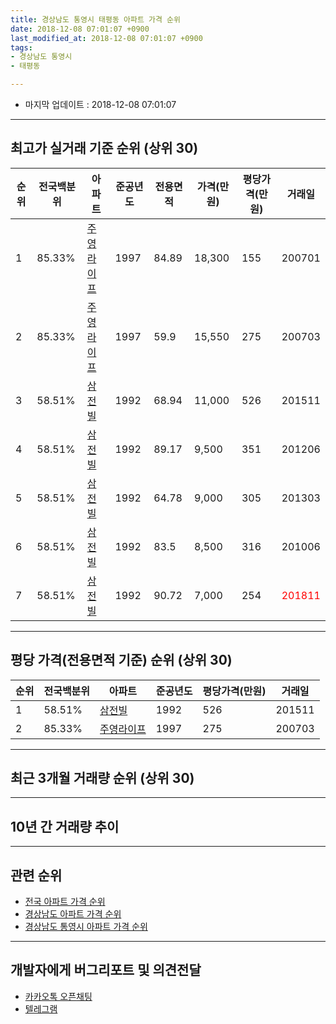 ```yaml
---
title: 경상남도 통영시 태평동 아파트 가격 순위
date: 2018-12-08 07:01:07 +0900
last_modified_at: 2018-12-08 07:01:07 +0900
tags:
- 경상남도 통영시
- 태평동

---
```


* 마지막 업데이트 : 2018-12-08 07:01:07

---

## 최고가 실거래 기준 순위 (상위 30)


|순위|전국백분위|아파트|준공년도|전용면적|가격(만원)|평당가격(만원)|거래일|
|---|---|---|---|---|---|---|---|
|1|85.33%|[주영라이프](https://search.naver.com/search.naver?query=%EA%B2%BD%EC%83%81%EB%82%A8%EB%8F%84+%ED%86%B5%EC%98%81%EC%8B%9C+%ED%83%9C%ED%8F%89%EB%8F%99+%EC%A3%BC%EC%98%81%EB%9D%BC%EC%9D%B4%ED%94%84)|1997|84.89|18,300|155|200701|
|2|85.33%|[주영라이프](https://search.naver.com/search.naver?query=%EA%B2%BD%EC%83%81%EB%82%A8%EB%8F%84+%ED%86%B5%EC%98%81%EC%8B%9C+%ED%83%9C%ED%8F%89%EB%8F%99+%EC%A3%BC%EC%98%81%EB%9D%BC%EC%9D%B4%ED%94%84)|1997|59.9|15,550|275|200703|
|3|58.51%|[삼전빌](https://search.naver.com/search.naver?query=%EA%B2%BD%EC%83%81%EB%82%A8%EB%8F%84+%ED%86%B5%EC%98%81%EC%8B%9C+%ED%83%9C%ED%8F%89%EB%8F%99+%EC%82%BC%EC%A0%84%EB%B9%8C)|1992|68.94|11,000|526|201511|
|4|58.51%|[삼전빌](https://search.naver.com/search.naver?query=%EA%B2%BD%EC%83%81%EB%82%A8%EB%8F%84+%ED%86%B5%EC%98%81%EC%8B%9C+%ED%83%9C%ED%8F%89%EB%8F%99+%EC%82%BC%EC%A0%84%EB%B9%8C)|1992|89.17|9,500|351|201206|
|5|58.51%|[삼전빌](https://search.naver.com/search.naver?query=%EA%B2%BD%EC%83%81%EB%82%A8%EB%8F%84+%ED%86%B5%EC%98%81%EC%8B%9C+%ED%83%9C%ED%8F%89%EB%8F%99+%EC%82%BC%EC%A0%84%EB%B9%8C)|1992|64.78|9,000|305|201303|
|6|58.51%|[삼전빌](https://search.naver.com/search.naver?query=%EA%B2%BD%EC%83%81%EB%82%A8%EB%8F%84+%ED%86%B5%EC%98%81%EC%8B%9C+%ED%83%9C%ED%8F%89%EB%8F%99+%EC%82%BC%EC%A0%84%EB%B9%8C)|1992|83.5|8,500|316|201006|
|7|58.51%|[삼전빌](https://search.naver.com/search.naver?query=%EA%B2%BD%EC%83%81%EB%82%A8%EB%8F%84+%ED%86%B5%EC%98%81%EC%8B%9C+%ED%83%9C%ED%8F%89%EB%8F%99+%EC%82%BC%EC%A0%84%EB%B9%8C)|1992|90.72|7,000|254|<span style="color:red">201811</span>|


---

## 평당 가격(전용면적 기준) 순위 (상위 30)


|순위|전국백분위|아파트|준공년도|평당가격(만원)|거래일|
|---|---|---|---|---|---|
|1|58.51%|[삼전빌](https://search.naver.com/search.naver?query=%EA%B2%BD%EC%83%81%EB%82%A8%EB%8F%84+%ED%86%B5%EC%98%81%EC%8B%9C+%ED%83%9C%ED%8F%89%EB%8F%99+%EC%82%BC%EC%A0%84%EB%B9%8C)|1992|526|201511|
|2|85.33%|[주영라이프](https://search.naver.com/search.naver?query=%EA%B2%BD%EC%83%81%EB%82%A8%EB%8F%84+%ED%86%B5%EC%98%81%EC%8B%9C+%ED%83%9C%ED%8F%89%EB%8F%99+%EC%A3%BC%EC%98%81%EB%9D%BC%EC%9D%B4%ED%94%84)|1997|275|200703|


---

## 최근 3개월 거래량 순위 (상위 30)


<div style="width:100%;">
    <canvas id="deal_count_ranking" height="250"></canvas>
</div>


<script>
new Chart(document.getElementById("deal_count_ranking"), {
    type: 'horizontalBar',
    data: {
        labels: ['삼전빌'],
        datasets: [{
            label: '실거래 수',
            data: [1],
            borderColor: "rgba(255, 0, 128, 1)",
            backgroundColor: "rgba(255, 0, 128, 0.5)",
            fill: false,
        }]
    },
    options: {
        responsive: true,
        title: {
            display: true,
            text: '최근 3개월 거래량 순위'
        },
        tooltips: {
            mode: 'index',
            intersect: false,
            callbacks: {
                title: function(tooltipItems, data) {
                    return "실거래 수:";
                },
                label: function(tooltipItem, data) {
                    return data.labels[tooltipItem.index] + ": " + tooltipItem.xLabel;
                }
            }
        },
        hover: {
            mode: 'nearest',
            intersect: true
        },
        scales: {
            xAxes: [{
                display: true,
                scaleLabel: {
                    display: true,
                    labelString: '실거래 수'
                },
                ticks: {
                    suggestedMin: 0,
                }
            }],
            yAxes: [{
                display: true,
                ticks: {
                    autoSkip: false,
                    callback: function(value, index, values) {
                        if (value.length > 15)
                            return value.substr(0, 13) + "...";
                        else
                            return value;
                    }
                },
                scaleLabel: {
                    display: false,
                }
            }]
        }
    }
});

</script>


---

## 10년 간 거래량 추이


<div style="width:100%;">
    <canvas id="deal_progress" height="250"></canvas>
</div>

<script>
new Chart(document.getElementById("deal_progress"), {
    type: 'line',
    data: {
        labels: ['200812','200901','200902','200903','200904','200905','200906','200907','200908','200909','200910','200911','200912','201001','201002','201003','201004','201005','201006','201007','201008','201009','201010','201011','201012','201101','201102','201103','201104','201105','201106','201107','201108','201109','201110','201111','201112','201201','201202','201203','201204','201205','201206','201207','201208','201209','201210','201211','201212','201301','201302','201303','201304','201305','201306','201307','201308','201309','201310','201311','201312','201401','201402','201403','201404','201405','201406','201407','201408','201409','201410','201411','201412','201501','201502','201503','201504','201505','201506','201507','201508','201509','201510','201511','201512','201601','201602','201603','201604','201605','201606','201607','201608','201609','201610','201611','201612','201701','201702','201703','201704','201705','201706','201707','201708','201709','201710','201711','201712','201801','201802','201803','201804','201805','201806','201807','201808','201809','201810','201811','201812'],
        datasets: [{
            label: '실거래 수',
            pointRadius: 1,
            data: [1, 1, 1, 1, 1, 1, 2, 1, 0, 0, 2, 4, 0, 0, 1, 0, 0, 4, 2, 1, 0, 0, 1, 3, 0, 2, 0, 0, 0, 2, 1, 0, 0, 0, 1, 1, 0, 0, 0, 0, 0, 1, 2, 1, 0, 0, 0, 1, 1, 0, 0, 2, 0, 0, 2, 0, 0, 0, 0, 2, 0, 0, 2, 1, 1, 0, 1, 0, 1, 0, 2, 0, 0, 1, 1, 1, 2, 1, 1, 1, 1, 0, 0, 2, 0, 0, 0, 2, 1, 2, 0, 0, 0, 0, 0, 0, 0, 0, 2, 0, 0, 1, 2, 0, 0, 0, 0, 0, 0, 0, 1, 1, 0, 0, 0, 0, 0, 0, 0, 1, 0],
            borderColor: "rgba(255, 201, 14, 1)",
            backgroundColor: "rgba(255, 201, 14, 0.5)",
            fill: true,
        }]
    },
    options: {
        responsive: true,
        title: {
            display: true,
            text: '10년간 거래량 추이'
        },
        tooltips: {
            mode: 'index',
            intersect: false,
        },
        hover: {
            mode: 'nearest',
            intersect: true
        },
        scales: {
            xAxes: [{
                display: true,
                scaleLabel: {
                    display: true,
                    labelString: '년/월'
                }
            }],
            yAxes: [{
                display: true,
                ticks: {
                    suggestedMin: 0,
                },
                scaleLabel: {
                    display: true,
                    labelString: '실거래 수'
                }
            }]
        }
    }
});

</script>


---

## 관련 순위

- [전국 아파트 가격 순위](https://inasie.github.io/apt-ranking/전국)
- [경상남도 아파트 가격 순위](https://inasie.github.io/apt-ranking/경상남도)
- [경상남도 통영시 아파트 가격 순위](https://inasie.github.io/apt-ranking/경상남도-통영시)


---

## 개발자에게 버그리포트 및 의견전달

- [카카오톡 오픈채팅](https://open.kakao.com/o/gLJUAP4)
- [텔레그램](https://t.me/inasie)

